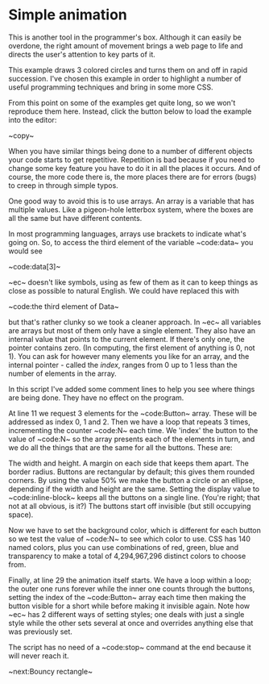 # Simple animation #
This is another tool in the programmer's box. Although it can easily be overdone, the right amount of movement brings a web page to life and directs the user's attention to key parts of it.

This example draws 3 colored circles and turns them on and off in rapid succession. I've chosen this example in order to highlight a number of useful programming techniques and bring in some more CSS.

From this point on some of the examples get quite long, so we won't reproduce them here. Instead, click the button below to load the example into the editor:

~copy~

When you have similar things being done to a number of different objects your code starts to get repetitive. Repetition is bad because if you need to change some key feature you have to do it in all the places it occurs. And of course, the more code there is, the more places there are for errors (bugs) to creep in through simple typos.

One good way to avoid this is to use arrays. An array is a variable that has multiple values. Like a pigeon-hole letterbox system, where the boxes are all the same but have different contents.

In most programming languages, arrays use brackets to indicate what's going on. So, to access the third element of the variable ~code:data~ you would see

~code:data[3]~

~ec~ doesn't like symbols, using as few of them as it can to keep things as close as possible to natural English. We could have replaced this with

~code:the third element of Data~

but that's rather clunky so we took a cleaner approach. In ~ec~ all variables are arrays but most of them only have a single element. They also have an internal value that points to the current element. If there's only one, the pointer contains zero. (In computing, the first element of anything is 0, not 1). You can ask for however many elements you like for an array, and the internal pointer - called the _index_, ranges from 0 up to 1 less than the number of elements in the array.

In this script I've added some comment lines to help you see where things are being done. They have no effect on the program.

At line 11 we request 3 elements for the ~code:Button~ array. These will be addressed as index 0, 1 and 2. Then we have a loop that repeats 3 times, incrementing the counter ~code:N~ each time. We 'index' the button to the value of ~code:N~ so the array presents each of the elements in turn, and we do all the things that are the same for all the buttons. These are:

The width and height.
A margin on each side that keeps them apart.
The border radius. Buttons are rectangular by default; this gives them rounded corners. By using the value 50% we make the button a circle or an ellipse, depending if the width and height are the same.
Setting the display value to ~code:inline-block~ keeps all the buttons on a single line. (You're right; that not at all obvious, is it?)
The buttons start off invisible (but still occupying space).

Now we have to set the background color, which is different for each button so we test the value of ~code:N~ to see which color to use. CSS has 140 named colors, plus you can use combinations of red, green, blue and transparency to make a total of 4,294,967,296 distinct colors to choose from.

Finally, at line 29 the animation itself starts. We have a loop within a loop; the outer one runs forever while the inner one counts through the buttons, setting the index of the ~code:Button~ array each time then making the button visible for a short while before making it invisible again. Note how ~ec~ has 2 different ways of setting styles; one deals with just a single style while the other sets several at once and overrides anything else that was previously set.

The script has no need of a ~code:stop~ command at the end because it will never reach it.

~next:Bouncy rectangle~
